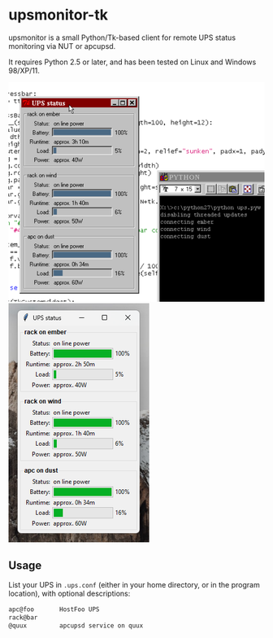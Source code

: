upsmonitor-tk
=============

upsmonitor is a small Python/Tk-based client for remote UPS status monitoring via NUT or apcupsd.

It requires Python 2.5 or later, and has been tested on Linux and Windows 98/XP/11.

![Screenshot](doc/img_win98.png)
![Screenshot](doc/img_win11.png)

Usage
-----

List your UPS in `.ups.conf` (either in your home directory, or in the program location), with optional descriptions:

    apc@foo       HostFoo UPS
    rack@bar
    @quux         apcupsd service on quux
